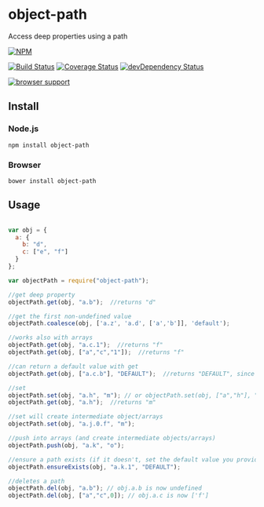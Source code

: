 

object-path
===========

Access deep properties using a path

[![NPM](https://nodei.co/npm/object-path.png?downloads=true)](https://nodei.co/npm/object-path/)

[![Build Status](https://travis-ci.org/mariocasciaro/object-path.png)](https://travis-ci.org/mariocasciaro/object-path)
[![Coverage Status](https://coveralls.io/repos/mariocasciaro/object-path/badge.png)](https://coveralls.io/r/mariocasciaro/object-path)
[![devDependency Status](https://david-dm.org/mariocasciaro/object-path/dev-status.svg)](https://david-dm.org/mariocasciaro/object-path#info=devDependencies)

[![browser support](https://ci.testling.com/mariocasciaro/object-path.png)](https://ci.testling.com/mariocasciaro/object-path)

## Install

### Node.js

```
npm install object-path
```

### Browser

```
bower install object-path
```

## Usage

```javascript

var obj = {
  a: {
    b: "d",
    c: ["e", "f"]
  }
};

var objectPath = require("object-path");

//get deep property
objectPath.get(obj, "a.b");  //returns "d"

//get the first non-undefined value
objectPath.coalesce(obj, ['a.z', 'a.d', ['a','b']], 'default');

//works also with arrays
objectPath.get(obj, "a.c.1");  //returns "f"
objectPath.get(obj, ["a","c","1"]);  //returns "f"

//can return a default value with get
objectPath.get(obj, ["a.c.b"], "DEFAULT");  //returns "DEFAULT", since a.c.b path doesn't exists, if omitted, returns undefined

//set
objectPath.set(obj, "a.h", "m"); // or objectPath.set(obj, ["a","h"], "m");
objectPath.get(obj, "a.h");  //returns "m"

//set will create intermediate object/arrays
objectPath.set(obj, "a.j.0.f", "m");

//push into arrays (and create intermediate objects/arrays)
objectPath.push(obj, "a.k", "o");

//ensure a path exists (if it doesn't, set the default value you provide)
objectPath.ensureExists(obj, "a.k.1", "DEFAULT");

//deletes a path
objectPath.del(obj, "a.b"); // obj.a.b is now undefined
objectPath.del(obj, ["a","c",0]); // obj.a.c is now ['f']

```